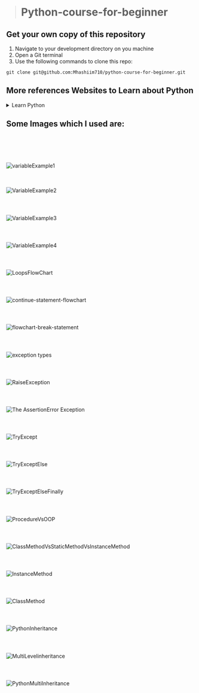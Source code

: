 > # Python-course-for-beginner
## Get your own copy of this repository
1. Navigate to your development directory on you machine
2. Open a Git terminal
3. Use the following commands to clone this repo:
```
git clone git@github.com:Mhashiim710/python-course-for-beginner.git
```
## More references Websites to Learn about Python<br>
<details>
<summary>Learn Python</summary>
<div>
Learn Python through W3School:
<a href="https://www.w3schools.com/python/" target="_blank">Click here</a><br>
Learn Python through Javatpoint:
<a href="https://www.javatpoint.com/python-tutorial" target="_blank">Click here</a><br>
Learn Python through Realpython
<a href="https://realpython.com/" target="_blank">Click here</a><br>
Learn Python through Pythonguides
<a href="https://pythonguides.com/" target="_blank">Click here</a><br>
Learn Python through Codeacademy
<a href="https://www.codecademy.com/catalog/language/python" target="_blank">Click here</a><br>
</div>
</details>

## Some Images which I used are: 
<br><br>
#
![variableExample1](https://user-images.githubusercontent.com/89855559/190901181-bdcbbf78-86e2-44e0-98b5-c44331ce4c74.png)<br><br>
######
![VariableExample2](https://user-images.githubusercontent.com/89855559/190901183-7bd3c675-e83d-4257-ae73-ebdd42ff7b87.png)<br><br>
#
![VariableExample3](https://user-images.githubusercontent.com/89855559/190901184-5d80c57c-439a-4d8e-87f5-264c2ad2b5c2.png)<br><br>
#
![VariableExample4](https://user-images.githubusercontent.com/89855559/190901185-b3157050-e189-40d5-814f-3514d06a6848.png)<br><br>
#
![LoopsFlowChart](https://user-images.githubusercontent.com/89855559/190632773-1b1713a0-f1a5-46c3-9e34-91a8c7bf2958.png)<br><br>
#
![continue-statement-flowchart](https://user-images.githubusercontent.com/89855559/190384969-746d90a0-b717-4866-93dc-0f856bfb75e3.png)<br><br>
#
![flowchart-break-statement](https://user-images.githubusercontent.com/89855559/190384978-2bf3cd40-4865-495c-b92b-7ef5451adfb8.png)<br><br>
#
![exception types](https://user-images.githubusercontent.com/89855559/190900645-1f7a278c-1429-47c2-815d-bc5ddd6689a7.png)<br><br>
#
![RaiseException](https://user-images.githubusercontent.com/89855559/190900646-d78def3c-b89e-49e1-856d-4c451c0b3960.png)<br><br>
#
![The AssertionError Exception](https://user-images.githubusercontent.com/89855559/190900648-7e323bf6-dcec-4bbf-8037-dc8a01f495be.png)<br><br>
#
![TryExcept](https://user-images.githubusercontent.com/89855559/190900650-7f0f95f3-4dd9-4e35-ace2-e198c2045a4e.png)<br><br>
#
![TryExceptElse](https://user-images.githubusercontent.com/89855559/190900651-d9a02745-7baa-4b6b-b8aa-7581e3232e8e.png)<br><br>
#
![TryExceptElseFinally](https://user-images.githubusercontent.com/89855559/190900655-527e6552-5f60-48bd-9c45-70641ef6c0f7.png)<br><br>
#
![ProcedureVsOOP](https://user-images.githubusercontent.com/89855559/192138194-0d693a61-9c16-4044-8c9a-c8bc1c254d0e.PNG)<br><br>
#
![ClassMethodVsStaticMethodVsInstanceMethod](https://user-images.githubusercontent.com/89855559/192138187-271ad767-721f-4a4e-8266-fbc6ea545be3.png)<br><br>
#
![InstanceMethod](https://user-images.githubusercontent.com/89855559/192138189-9d5c0ca8-c671-464a-84b2-90a51617d670.png)<br><br>
#
![ClassMethod](https://user-images.githubusercontent.com/89855559/192138186-b60ff5f5-6410-4021-8037-59c1b7202f09.png)<br><br>
#
![PythonInheritance](https://user-images.githubusercontent.com/89855559/192138197-00f5e6f5-5bae-4529-955f-6375cee0d701.png)<br><br>
#
![MultiLevelinheritance](https://user-images.githubusercontent.com/89855559/192138536-e74f33bb-48f7-45e7-9fcb-3a71346b60b7.png)<br><br>
#
![PythonMultiInheritance](https://user-images.githubusercontent.com/89855559/192138227-5c99413a-2457-454c-8465-0c1f1a597cac.png)<br><br>

